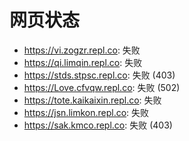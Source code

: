 # 网页状态
- https://vi.zogzr.repl.co: 失败
- https://qi.limqin.repl.co: 失败
- https://stds.stpsc.repl.co: 失败 (403)
- https://Love.cfvqw.repl.co: 失败 (502)
- https://tote.kaikaixin.repl.co: 失败
- https://jsn.limkon.repl.co: 失败
- https://sak.kmco.repl.co: 失败 (403)
